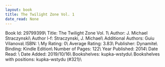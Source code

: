 ```yaml
---
layout: book
title: The Twilight Zone Vol. 1
date_read: None
---
```


Book Id: 29799399\ 
Title: The Twilight Zone Vol. 1\ 
Author: J. Michael Straczynski\ 
Author l-f: Straczynski, J. Michael\ 
Additional Authors: Guiu Vilanova\ 
ISBN: \ 
My Rating: 0\ 
Average Rating: 3.83\ 
Publisher: Dynamite\ 
Binding: Kindle Edition\ 
Number of Pages: 122\ 
Year Published: 2014\ 
Date Read: \ 
Date Added: 2019/10/16\ 
Bookshelves: kupka-wstydu\ 
Bookshelves with positions: kupka-wstydu (#321)\ 

